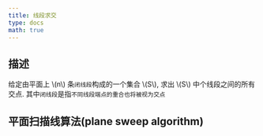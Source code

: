 ```yaml
---
title: 线段求交
type: docs
math: true
---
```


## 描述

给定由平面上 \\(n\\) 条`闭线段`构成的一个集合 \\(S\\), 求出 \\(S\\) 中个线段之间的所有交点. 其中`闭线段`是指`不同线段端点的重合也将被视为交点`

## 平面扫描线算法(plane sweep algorithm)